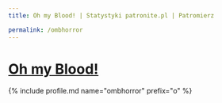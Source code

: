 ```yaml
---
title: Oh my Blood! | Statystyki patronite.pl | Patromierz

permalink: /ombhorror
---
```


# [Oh my Blood!](https://patronite.pl/ombhorror)

{% include profile.md name="ombhorror" prefix="o" %}
